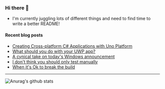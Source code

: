 ### Hi there 👋

- I'm currently juggling lots of different things and need to find time to write a better README!

<!--
**mrlacey/mrlacey** is a ✨ _special_ ✨ repository because its `README.md` (this file) appears on your GitHub profile.

Here are some ideas to get you started:

- 🔭 I’m currently working on ...
- 🌱 I’m currently learning ...
- 👯 I’m looking to collaborate on ...
- 🤔 I’m looking for help with ...
- 💬 Ask me about ...
- 📫 How to reach me: ...
- 😄 Pronouns: ...
- ⚡ Fun fact: ...
-->

#### Recent blog posts
<!-- BLOG-POST-LIST:START -->
- [Creating Cross-platform C# Applications with Uno Platform](https://www.mrlacey.com/2021/08/creating-cross-platform-c-applications.html)
- [What should you do with your UWP app?](https://www.mrlacey.com/2021/07/what-should-you-do-with-your-uwp-app.html)
- [A cynical take on today&#39;s Windows announcement](https://www.mrlacey.com/2021/06/a-cynical-take-on-todays-windows.html)
- [I don&#39;t think you should only test manually](https://www.mrlacey.com/2021/06/i-dont-think-you-should-only-test.html)
- [When it&#39;s Ok to break the build](https://www.mrlacey.com/2021/06/when-its-ok-to-break-build.html)
<!-- BLOG-POST-LIST:END -->

---

![Anurag's github stats](https://github-readme-stats.vercel.app/api?username=mrlacey&count_private=true&show_icons=true)
